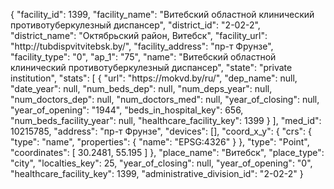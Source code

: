 {
    "facility_id": 1399,
    "facility_name": "Витебский областной клинический противотуберкулезный диспансер",
    "district_id": "2-02-2",
    "district_name": "Октябрьский район, Витебск",
    "facility_url": "http:\/\/tubdispvitvitebsk.by\/",
    "facility_address": "пр-т Фрунзе",
    "facility_type": "0",
    "ap_1": "75",
    "name": "Витебский областной клинический противотуберкулезный диспансер",
    "state": "private institution",
    "stats": [
        {
            "url": "https:\/\/mokvd.by\/ru\/",
            "dep_name": null,
            "date_year": null,
            "num_beds_dep": null,
            "num_deps_year": null,
            "num_doctors_dep": null,
            "num_doctors_med": null,
            "year_of_closing": null,
            "year_of_opening": "1944",
            "beds_in_hospital_key": 656,
            "num_beds_facility_year": null,
            "healthcare_facility_key": 1399
        }
    ],
    "med_id": 10215785,
    "address": "пр-т Фрунзе",
    "devices": [],
    "coord_x_y": {
        "crs": {
            "type": "name",
            "properties": {
                "name": "EPSG:4326"
            }
        },
        "type": "Point",
        "coordinates": [
            30.2481,
            55.195
        ]
    },
    "place_name": "Витебск",
    "place_type": "city",
    "localties_key": 25,
    "year_of_closing": null,
    "year_of_opening": "0",
    "healthcare_facility_key": 1399,
    "administrative_division_id": "2-02-2"
}